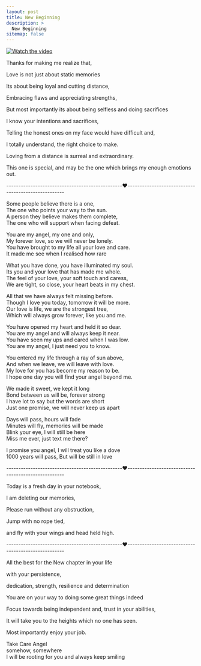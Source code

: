 ```yaml
---
layout: post
title: New Beginning
description: >
  New Beginning
sitemap: false
---
```


[![Watch the video](https://img.youtube.com/vi/V2MGylV8igU/hqdefault.jpg)](https://youtu.be/V2MGylV8igU)


Thanks for making me realize that,


Love is not just about static memories

Its about being loyal and cutting distance,

Embracing flaws and appreciating strengths,

But most importantly its about being selfless and doing sacrifices


I know your intentions and sacrifices,

Telling the honest ones on my face would have difficult and,

I totally understand, the right choice to make.


Loving from a distance is surreal and extraordinary.

This one is special, and may be the one which brings my enough emotions out.


------------------------------------------------❤️----------------------------------------------------

Some people believe there is a one,\
The one who points your way to the sun.\
A person they believe makes them complete,\
The one who will support when facing defeat.



You are my angel, my one and only,\
My forever love, so we will never be lonely.\
You have brought to my life all your love and care.\
It made me see when I realised how rare



What you have done, you have illuminated my soul.\
Its you and your love that has made me whole.\
The feel of your love, your soft touch and caress,\
We are tight, so close, your heart beats in my chest.




All that we have always felt missing before.\
Though I love you today, tomorrow it will be more.\
Our love is life, we are the strongest tree,\
Which will always grow forever, like you and me.



You have opened my heart and held it so dear.\
You are my angel and will always keep it near.\
You have seen my ups and cared when I was low.\
You are my angel, I just need you to know.



You entered my life through a ray of sun above,\
And when we leave, we will leave with love.\
My love for you has become my reason to be.\
I hope one day you will find your angel beyond me.



We made it sweet, we kept it long\
Bond between us will be, forever strong\
I have lot to say but the words are short\
Just one promise, we will never keep us apart



Days will pass, hours will fade\
Minutes will fly, memories will be made\
Blink your eye, I will still be here\
Miss me ever, just text me there?

I promise you angel, I will treat you like a dove\
1000 years will pass, But will be still in love


------------------------------------------------❤️----------------------------------------------------

Today is a fresh day in your notebook,

I am deleting our memories,

Please run without any obstruction,

Jump with no rope tied,

and fly with your wings and head held high.


------------------------------------------------❤️----------------------------------------------------

All the best for the New chapter in your life



with your persistence,

dedication, strength, resilience and determination



You are on your way to doing some great things indeed



Focus towards being independent and, trust in your abilities,

It will take you to the heights which no one has seen.



Most importantly enjoy your job.



Take Care Angel\
somehow, somewhere \
I will be rooting for you and always keep smiling


